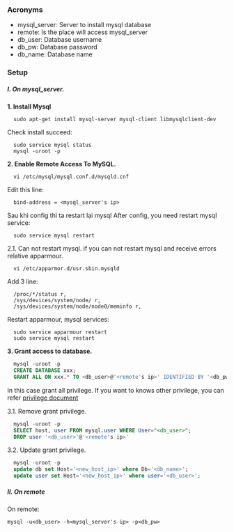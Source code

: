 ### Acronyms
  - mysql_server: Server to install mysql database
  - remote: Is the place will access mysql_server
  - db_user: Database username
  - db_pw: Database password
  - db_name: Database name
### Setup
##### I. On mysql_server.
**1. Install Mysql**
```
  sudo apt-get install mysql-server mysql-client libmysqlclient-dev
```
Check install succeed:
```
  sudo service mysql status
  mysql -uroot -p
  ```
  
**2. Enable Remote Access To MySQL.**
```
  vi /etc/mysql/mysql.conf.d/mysqld.cnf
```  
Edit this line:
```
  bind-address = <mysql_server's ip>
```
  Sau khi config thì ta restart lại mysql
After config, you need restart mysql service:
```
  sudo service mysql restart
```
2.1. Can not restart mysql.
  if you can not restart mysql and receive errors relative apparmour.
```
  vi /etc/apparmor.d/usr.sbin.mysqld
```
Add 3 line:
```
  /proc/*/status r,
  /sys/devices/system/node/ r,
  /sys/devices/system/node/node0/meminfo r,
```
Restart apparmour, mysql services:
``` 
  sudo service apparmour restart
  sudo service mysql restart
```

**3. Grant access to database.**
```sql
  mysql -uroot -p
  CREATE DATABASE xxx;
  GRANT ALL ON xxx.* TO <db_user>@'<remote's ip>' IDENTIFIED BY '<db_pw>';
```
In this case grant all privilege.
If you want to knows other privilege, you can refer [privilege document](https://dev.mysql.com/doc/refman/5.6/en/privileges-provided.html#priv_grant-option)

3.1. Remove grant privilege.
```sql
  mysql -uroot -p
  SELECT host, user FROM mysql.user WHERE User="<db_user>";
  DROP user '<db_user>'@'<remote's ip>'
```

3.2. Update grant privilege.
```sql
  mysql -uroot -p
  update db set Host='<new_host_ip>' where Db='<db_name>';
  update user set Host='<new_host_ip>' where user='<db_user>';
```

##### II. On remote
On remote:
```
mysql -u<db_user> -h<mysql_server's ip> -p<db_pw>
```

